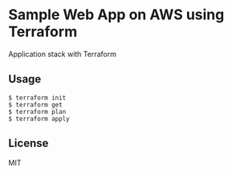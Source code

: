 # Sample Web App on AWS using Terraform
Application stack with Terraform

## Usage
```
$ terraform init
$ terraform get
$ terraform plan
$ terraform apply
```

## License

MIT
